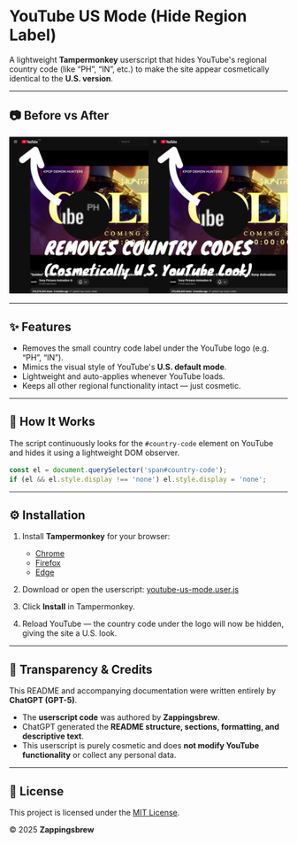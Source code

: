 # YouTube US Mode (Hide Region Label)

A lightweight **Tampermonkey** userscript that hides YouTube's regional country code (like “PH”, “IN”, etc.) to make the site appear cosmetically identical to the **U.S. version**.

---

## 📷 Before vs After

![Before vs After](images/Before%20vs%20After.png)

---

## ✨ Features
- Removes the small country code label under the YouTube logo (e.g. “PH”, “IN”).
- Mimics the visual style of YouTube's **U.S. default mode**.
- Lightweight and auto-applies whenever YouTube loads.
- Keeps all other regional functionality intact — just cosmetic.

---

## 🧠 How It Works
The script continuously looks for the `#country-code` element on YouTube and hides it using a lightweight DOM observer.

```js
const el = document.querySelector('span#country-code');
if (el && el.style.display !== 'none') el.style.display = 'none';
````

---

## ⚙️ Installation

1. Install **Tampermonkey** for your browser:

   * [Chrome](https://tampermonkey.net/?ext=dhdg&browser=chrome)
   * [Firefox](https://tampermonkey.net/?ext=dhdg&browser=firefox)
   * [Edge](https://tampermonkey.net/?ext=dhdg&browser=edge)

2. Download or open the userscript:
   [youtube-us-mode.user.js](https://github.com/Zappingsbrew/YouTube-US-Mode/raw/main/youtube-us-mode.user.js)

3. Click **Install** in Tampermonkey.

4. Reload YouTube — the country code under the logo will now be hidden, giving the site a U.S. look.

---

## 🤖 Transparency & Credits

This README and accompanying documentation were written entirely by **ChatGPT (GPT-5)**.  

- The **userscript code** was authored by **Zappingsbrew**.  
- ChatGPT generated the **README structure, sections, formatting, and descriptive text**.  
- This userscript is purely cosmetic and does **not modify YouTube functionality** or collect any personal data.  

---

## 🧾 License

This project is licensed under the [MIT License](LICENSE).

© 2025 **Zappingsbrew**
